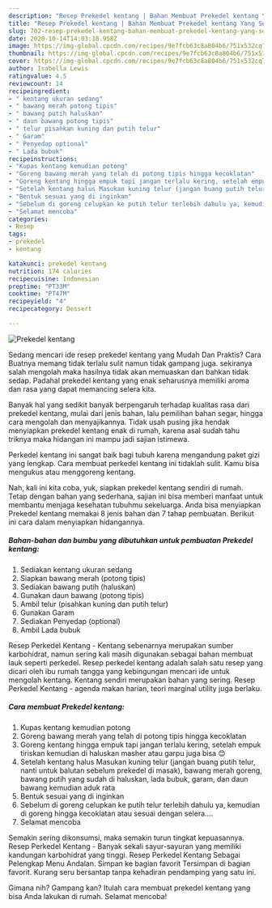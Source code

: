 ```yaml
---
description: "Resep Prekedel kentang | Bahan Membuat Prekedel kentang Yang Sempurna"
title: "Resep Prekedel kentang | Bahan Membuat Prekedel kentang Yang Sempurna"
slug: 702-resep-prekedel-kentang-bahan-membuat-prekedel-kentang-yang-sempurna
date: 2020-10-14T14:03:18.958Z
image: https://img-global.cpcdn.com/recipes/9e7fcb63c8a804b6/751x532cq70/prekedel-kentang-foto-resep-utama.jpg
thumbnail: https://img-global.cpcdn.com/recipes/9e7fcb63c8a804b6/751x532cq70/prekedel-kentang-foto-resep-utama.jpg
cover: https://img-global.cpcdn.com/recipes/9e7fcb63c8a804b6/751x532cq70/prekedel-kentang-foto-resep-utama.jpg
author: Isabella Lewis
ratingvalue: 4.5
reviewcount: 14
recipeingredient:
- " kentang ukuran sedang"
- " bawang merah potong tipis"
- " bawang putih haluskan"
- " daun bawang potong tipis"
- " telur pisahkan kuning dan putih telur"
- " Garam"
- " Penyedap optional"
- " Lada bubuk"
recipeinstructions:
- "Kupas kentang kemudian potong"
- "Goreng bawang merah yang telah di potong tipis hingga kecoklatan"
- "Goreng kentang hingga empuk tapi jangan terlalu kering, setelah empuk tiriskan kemudian di haluskan masher atau garpu juga bisa 😊"
- "Setelah kentang halus Masukan kuning telur (jangan buang putih telur, nanti untuk balutan sebelum prekedel di masak), bawang merah goreng, bawang putih yang sudah di haluskan, lada bubuk, garam, dan daun bawang kemudian aduk rata"
- "Bentuk sesuai yang di inginkan"
- "Sebelum di goreng celupkan ke putih telur terlebih dahulu ya, kemudian di goreng hingga kecoklatan atau sesuai dengan selera...."
- "Selamat mencoba"
categories:
- Resep
tags:
- prekedel
- kentang

katakunci: prekedel kentang 
nutrition: 174 calories
recipecuisine: Indonesian
preptime: "PT33M"
cooktime: "PT47M"
recipeyield: "4"
recipecategory: Dessert

---
```



![Prekedel kentang](https://img-global.cpcdn.com/recipes/9e7fcb63c8a804b6/751x532cq70/prekedel-kentang-foto-resep-utama.jpg)

Sedang mencari ide resep prekedel kentang yang Mudah Dan Praktis? Cara Buatnya memang tidak terlalu sulit namun tidak gampang juga. sekiranya salah mengolah maka hasilnya tidak akan memuaskan dan bahkan tidak sedap. Padahal prekedel kentang yang enak seharusnya memiliki aroma dan rasa yang dapat memancing selera kita.

Banyak hal yang sedikit banyak berpengaruh terhadap kualitas rasa dari prekedel kentang, mulai dari jenis bahan, lalu pemilihan bahan segar, hingga cara mengolah dan menyajikannya. Tidak usah pusing jika hendak menyiapkan prekedel kentang enak di rumah, karena asal sudah tahu triknya maka hidangan ini mampu jadi sajian istimewa.

Perkedel kentang ini sangat baik bagi tubuh karena mengandung paket gizi yang lengkap. Cara membuat perkedel kentang ini tidaklah sulit. Kamu bisa mengukus atau menggoreng kentang.


Nah, kali ini kita coba, yuk, siapkan prekedel kentang sendiri di rumah. Tetap dengan bahan yang sederhana, sajian ini bisa memberi manfaat untuk membantu menjaga kesehatan tubuhmu sekeluarga. Anda bisa menyiapkan Prekedel kentang memakai 8 jenis bahan dan 7 tahap pembuatan. Berikut ini cara dalam menyiapkan hidangannya.

<!--inarticleads1-->

##### Bahan-bahan dan bumbu yang dibutuhkan untuk pembuatan Prekedel kentang:

1. Sediakan  kentang ukuran sedang
1. Siapkan  bawang merah (potong tipis)
1. Sediakan  bawang putih (haluskan)
1. Gunakan  daun bawang (potong tipis)
1. Ambil  telur (pisahkan kuning dan putih telur)
1. Gunakan  Garam
1. Sediakan  Penyedap (optional)
1. Ambil  Lada bubuk


Resep Perkedel Kentang - Kentang sebenarnya merupakan sumber karbohidrat, namun sering kali masih digunakan sebagai bahan membuat lauk seperti perkedel. Resep perkedel kentang adalah salah satu resep yang dicari oleh ibu rumah tangga yang kebingungan mencari ide untuk mengolah kentang. Kentang sendiri merupakan bahan yang sering. Resep Perkedel Kentang - agenda makan harian, teori marginal utility juga berlaku. 

<!--inarticleads2-->

##### Cara membuat Prekedel kentang:

1. Kupas kentang kemudian potong
1. Goreng bawang merah yang telah di potong tipis hingga kecoklatan
1. Goreng kentang hingga empuk tapi jangan terlalu kering, setelah empuk tiriskan kemudian di haluskan masher atau garpu juga bisa 😊
1. Setelah kentang halus Masukan kuning telur (jangan buang putih telur, nanti untuk balutan sebelum prekedel di masak), bawang merah goreng, bawang putih yang sudah di haluskan, lada bubuk, garam, dan daun bawang kemudian aduk rata
1. Bentuk sesuai yang di inginkan
1. Sebelum di goreng celupkan ke putih telur terlebih dahulu ya, kemudian di goreng hingga kecoklatan atau sesuai dengan selera....
1. Selamat mencoba


Semakin sering dikonsumsi, maka semakin turun tingkat kepuasannya. Resep Perkedel Kentang - Banyak sekali sayur-sayuran yang memiliki kandungan karbohidrat yang tinggi. Resep Perkedel Kentang Sebagai Pelengkap Menu Andalan. Simpan ke bagian favorit Tersimpan di bagian favorit. Kurang seru bersantap tanpa kehadiran pendamping yang satu ini. 

Gimana nih? Gampang kan? Itulah cara membuat prekedel kentang yang bisa Anda lakukan di rumah. Selamat mencoba!
